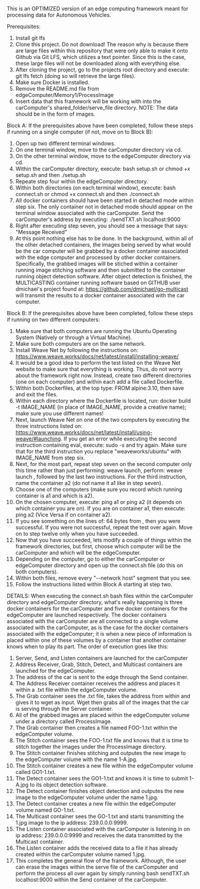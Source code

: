 This is an OPTIMIZED version of an edge computing framework meant for processing data for Autonomous Vehicles.


Prerequisites:

1. Install git lfs
2. Clone this project. Do not download! The reason why is because there are large files within this repository that were only able to make it onto Github via Git LFS, which utilizes a text pointer. Since this is the case, these large files will not be downloaded along with everything else.
3. After cloning the project, go to the projects root directory and execute: git lfs fetch (doing so will retrieve the large files).
4. Make sure Docker is installed.
5. Remove the README.md file from edgeComputer/Memory1/ProcessImage
6. Insert data that this framework will be working with into the carComputer's shared_folder/serve_file directory. NOTE: The data should be in the form of images.




Block A:
If the prerequisites above have been completed, follow these steps if running on a single computer (if not, move on to Block B):

1. Open up two different terminal windows.
2. On one terminal window, move to the carComputer directory via cd.
3. On the other terminal window, move to the edgeComputer directory via cd.
4. Within the carComputer directory, execute: bash setup.sh or chmod +x setup.sh and then ./setup.sh
5. Repeate step four within the edgeComputer directory.
6. Within both directories (on each terminal window), execute: bash connect.sh or chmod +x connect.sh and then ./connect.sh
7. All docker containers should have been started in detached mode within step six. The only container not in detached mode should appear on the terminal window associated with the carComputer. Send the carComputer's address by executing:
./sendTXT.sh localhost:9000
8. Right after executing step seven, you should see a message that says: "Message Received"
9. At this point nothing else has to be done. In the background, within all of the other detached containers, the images being served by what would be the car computer will be grabbed by a docker container associated with the edge computer and processed by other docker containers. Specifically, the grabbed images will be stiched within a container running image stitching software and then submitted to the container running object detection software. After object detection is finished, the MULTICASTING container running software based on GITHUB user dmichael's project found at: https://github.com/dmichael/go-multicast will transmit the results to a docker container associated with the car computer.




Block B:
If the prerequisites above have been completed, follow these steps if running on two different computers:

1. Make sure that both computers are running the Ubuntu Operating System (Natively or through a Virtual Machine).
2. Make sure both computers are on the same network.
3. Install Weave Net by following the instructions on: https://www.weave.works/docs/net/latest/install/installing-weave/
4. It would be a good idea to perform the test listed on the Weave Net website to make sure that everything is working. Thus, do not worry about the framework right now. Instead, create two different directories (one on each computer) and within each add a file called Dockerfile.
5. Within both Dockerfiles, at the top type: FROM alpine:3.10, then save and exit the files.
6. Within each directory where the Dockerfile is located, run: docker build -t IMAGE_NAME (in place of IMAGE_NAME, provide a creative name); make sure you use different names!
7. Next, launch Weave Net on one of the two computers by executing the three instructions listed on: https://www.weave.works/docs/net/latest/install/using-weave/#launching. If you get an error while executing the second instruction containing eval, execute: sudo -s and try again. Make sure that for the third instruction you replace "weaveworks/ubuntu" with IMAGE_NAME from step six.
8. Next, for the most part, repeat step seven on the second computer only this time rather than just performing: weave launch, perform: weave launch <ip of computer from step seven>, followed by the last two instructions. For the third instruction, name the container a2 (do not name it a1 like in step seven).
9. Choose one of the computers (make sure you record which running container is a1 and which is a2).
10. On the chosen computer, execute: ping a1 or ping a2 (it depends on which container you are on). If you are on container a1, then execute: ping a2 (Vice Versa if on container a2).
11. If you see something on the lines of: 64 bytes from <ip address>, then you were successful. If you were not successful, repeat the test over again. Move on to step twelve only when you have succeeded.
12. Now that you have succeeded, lets modify a couple of things within the framework directories, but first, choose which computer will be the carComputer and which will be the edgeComputer.
13. Depending on the computer, go to either the carComputer or edgeComputer directory and open up the connect.sh file (do this on both computers).
14. Within both files, remove every "--network host" segment that you see.
15. Follow the instructions listed within Block A starting at step two.



DETAILS:
When executing the connect.sh bash files within the carComputer directory and edgeComputer directory, what's really happening is three docker containers for the carComputer and five docker containers for the edgeComputer are launched respectively. The docker containers associated with the carComputer are all connected to a single volume associated with the carComputer, as is the case for the docker containers associated with the edgeComputer; it is when a new piece of information is placed within one of these volumes by a container that another container knows when to play its part. The order of execution goes like this:

1. Server, Send, and Listen containers are launched for the carComputer
2. Address Receiver, Grab, Stitch, Detect, and Multicast containers are launched for the edgeComputer.
3. The address of the car is sent to the edge through the Send container.
4. The Address Receiver container receives the address and places it within a .txt file within the edgeComputer volume.
5. The Grab container sees the .txt file, takes the address from within and gives it to wget as input. Wget then grabs all of the images that the car is serving through the Server container.
6. All of the grabbed images are placed within the edgeComputer volume under a directory called ProcessImage.
7. The Grab container then creates a file named FOO-1.txt within the edgeComputer volume.
8. The Stitch container sees the FOO-1.txt file and knows that it is time to stitch together the images under the ProcessImage directory.
9. The Stitch container finishes stitching and outputes the new image to the edgeComputer volume with the name 1-A.jpg.
10. The Stitch container creates a new file within the edgeComputer volume called GO1-1.txt.
11. The Detect container sees the GO1-1.txt and knows it is time to submit 1-A.jpg to its object detection software.
12. The Detect container finishes object detection and outputes the new image to the edgeComputer volume under the name 1.jpg.
13. The Detect container creates a new file within the edgeComputer volume named GO-1.txt.
14. The Multicast container sees the GO-1.txt and starts transmitting the 1.jpg image to the ip address: 239.0.0.0:9999.
15. The Listen container associated with the carComputer is listening in on ip address: 239.0.0.0:9999 and receives the data transmitted by the Multicast container.
16. The Listen container adds the received data to a file it has already created within the carComputer volume named 1.jpg.
17. This completes the general flow of the framework. Although, the user can erase the images within the serve file of the carComputer and perform the process all over again by simply running bash sendTXT.sh localhost:9000 within the Send container of the carComputer.
